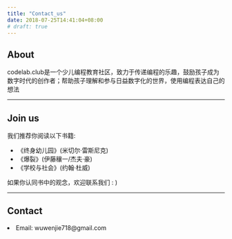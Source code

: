 ```yaml
---
title: "Contact_us"
date: 2018-07-25T14:41:04+08:00
# draft: true
---
```


<!--暂未使用-->

<div class="container">
 <div id="contact-box" class="row">
      <div class="col-md-12 col-sm-12" style="padding-bottom:100px">
        <div class="block">
        <h2>About</h2>
        <p>codelab.club是一个少儿编程教育社区，致力于传递编程的乐趣，鼓励孩子成为数字时代的创作者；帮助孩子理解和参与日益数字化的世界，使用编程表达自己的想法</p>
        <hr/>
        <h2>Join us</h2>
        <p>我们推荐你阅读以下书籍:</p>
        <ul>
          <li>《终身幼儿园》(米切尔·雷斯尼克)</li>
          <li>《爆裂》(伊藤穰一/杰夫·豪)</li>
          <li>《学校与社会》(约翰·杜威)</li>
        </ul>
        <p>如果你认同书中的观念，欢迎联系我们 : )</p>
        <hr/>
        <h2>Contact</h2>
        <li><i class="fa fa-envelope-o"></i>Email: wuwenjie718@gmail.com</li>
        </div>
      </div>      
 </div>
 </div>